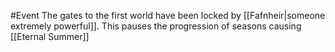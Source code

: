 #Event
The gates to the first world have been locked by [[Fafnheir|someone extremely powerful]]. This pauses the progression of seasons causing [[Eternal Summer]]
